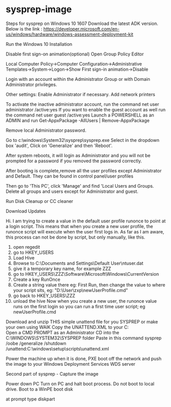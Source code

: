 # sysprep-image

Steps for sysprep on Windows 10 1607
Download the latest ADK version. Below is the link :
https://developer.microsoft.com/en-us/windows/hardware/windows-assessment-deployment-kit

Run the Windows 10 Installation

Disable first sign-on animation(optional)
Open Group Policy Editor

Local Computer Policy->Computer Configuration->Administrative Templates->System->Logon->Show First sign-in animation->Disable

Login with an account within the Administrator Group or with Domain Administrator privileges. 

Other settings: Enable Administrator if necessary. Add network printers

To activate the inactive administrator account, run the command net user administrator /active:yes
If you want to enable the guest account as well run the command net user guest /active:yes
Launch a POWERSHELL as an ADMIN and run Get-AppxPackage -AllUsers | Remove-AppxPackage

Remove local Administrator password. 

Go to c:\windows\System32\sysprep\sysprep.exe
Select in the dropdown box 'audit', Click on 'Generalize' and then 'Reboot'.

After system reboots, it will login as Administrator and you will not be prompted for a password if you removed the password correctly. 

After booting is complete,remove all the user profiles except Administrator and Default. They can be found in control panel/user profiles

Then go to 'This PC', click 'Manage' and find 'Local Users and Groups. Delete all groups and users except for Administrator and guest.

Run Disk Cleanup or CC cleaner

Download Updates

Hi. I am trying to create a value in the default user profile runonce to point at a login script.
This means that when you create a new user profile, the runonce script will execute when the user first logs in.
As far as I am aware, this process can not be done by script, but only manually, like this.
01) open regedit
02) go to HKEY_USERS
03) Load Hive
04) Browse to C:\Documents and Settings\Default User\ntuser.dat
05) give it a temporary key name, for example ZZZ
06) go to HKEY_USERS\ZZZ\Software\Microsoft\Windows\CurrentVersion
07) Create a key RunOnce
08) Create a string value there eg: First Run, then change the value to where your script sits, eg: "D:\User\zxp\newUserProfile.cmd"
09) go back to HKEY_USERS\ZZZ
10) unload the hive
Now when you create a new user, the runonce value runs on the first login so you can run a first time user script; eg newUserProfile.cmd



Download and unzip THIS simple unattend file for you SYSPREP or make your own using WAIK
Copy the UNATTEND.XML to your C:\
Open a CMD PROMPT as an Administrator
CD into the C:\WINDOWS\SYSTEM32\SYSPREP folder
Paste in this command
sysprep /oobe /generalize /shutdown /unattend:C:\windows\setup\scripts\unattend.xml

Power the machine up when it is done, PXE boot off the network and push the image to your Windows Deployment Services WDS server

Second part of sysprep - Capture the image 

Power down PC
Turn on PC and halt boot process. Do not boot to local drive. Boot to a WinPE boot disk

at prompt type diskpart




